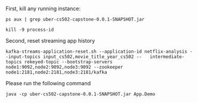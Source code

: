 First, kill any running instance:

    ps aux | grep uber-cs502-capstone-0.0.1-SNAPSHOT.jar

    kill -9 process-id

Second, reset streaming app history

    kafka-streams-application-reset.sh --application-id netflix-analysis --input-topics input_cs502,movie_title_year_cs502 --   intermediate-topics rekeyed-topic --bootstrap-servers node1:9092,node2:9092,node3:9092 --zookeeper node1:2181,node2:2181,node3:2181/kafka

Please run the following command

    java -cp uber-cs502-capstone-0.0.1-SNAPSHOT.jar App.Demo
